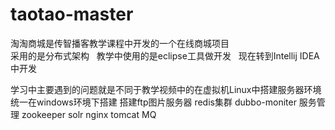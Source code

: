 # taotao-master


淘淘商城是传智播客教学课程中开发的一个在线商城项目    
采用的是分布式架构   
教学中使用的是eclipse工具做开发   现在转到Intellij IDEA 中开发  

学习中主要遇到的问题就是不同于教学视频中的在虚拟机Linux中搭建服务器环境    
统一在windows环境下搭建   搭建ftp图片服务器    redis集群    dubbo-moniter 服务管理
zookeeper     solr     nginx       tomcat    MQ    
